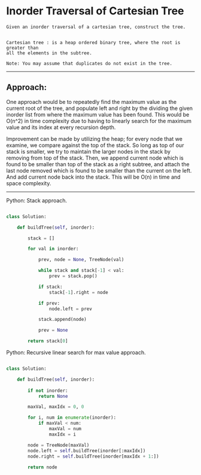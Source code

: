 # Inorder Traversal of Cartesian Tree

    Given an inorder traversal of a cartesian tree, construct the tree.

    
    Cartesian tree : is a heap ordered binary tree, where the root is greater than
    all the elements in the subtree. 
    
    Note: You may assume that duplicates do not exist in the tree. 


---

## Approach:

One approach would be to repeatedly find the maximum value as the current root
of the tree, and populate left and right by the dividing the given inorder list
from where the maximum value has been found. This would be O(n^2) in time
complexity due to having to linearly search for the maximum value and its index
at every recursion depth.

Improvement can be made by utilizing the heap; for every node that we examine,
we compare against the top of the stack. So long as top of our stack is
smaller, we try to maintain the larger nodes in the stack by removing from top
of the stack. Then, we append current node which is found to be smaller than
top of the stack as a right subtree, and attach the last node removed which is
found to be smaller than the current on the left. And add current node back
into the stack. This will be O(n) in time and space complexity.

---

Python: Stack approach.

```python

class Solution:

    def buildTree(self, inorder):

        stack = []

        for val in inorder:

            prev, node = None, TreeNode(val)

            while stack and stack[-1] < val:
                prev = stack.pop()

            if stack:
                stack[-1].right = node

            if prev:
                node.left = prev

            stack.append(node)

            prev = None

        return stack[0]

```

Python: Recursive linear search for max value approach.

```python

class Solution:

    def buildTree(self, inorder):
        
        if not inorder:
            return None

        maxVal, maxIdx = 0, 0

        for i, num in enumerate(inorder):
            if maxVal < num:
                maxVal = num
                maxIdx = i

        node = TreeNode(maxVal)
        node.left = self.buildTree(inorder[:maxIdx])
        node.right = self.buildTree(inorder[maxIdx + 1:])
        
        return node

```
